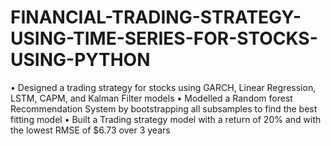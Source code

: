 # FINANCIAL-TRADING-STRATEGY-USING-TIME-SERIES-FOR-STOCKS-USING-PYTHON
• Designed a trading strategy for stocks using GARCH, Linear Regression, LSTM, CAPM, and Kalman Filter models
• Modelled a Random forest Recommendation System by bootstrapping all subsamples to find the best fitting model
• Built a Trading strategy model with a return of 20% and with the lowest RMSE of $6.73 over 3 years
